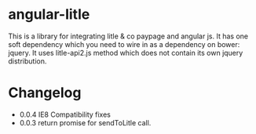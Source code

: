 angular-litle
=============
This is a library for integrating litle & co paypage and angular js.
It has one soft dependency which you need to wire in as a dependency on bower: jquery.
It uses litle-api2.js method which does not contain its own jquery distribution.

Changelog
============
- 0.0.4 IE8 Compatibility fixes
- 0.0.3 return promise for sendToLitle call.
